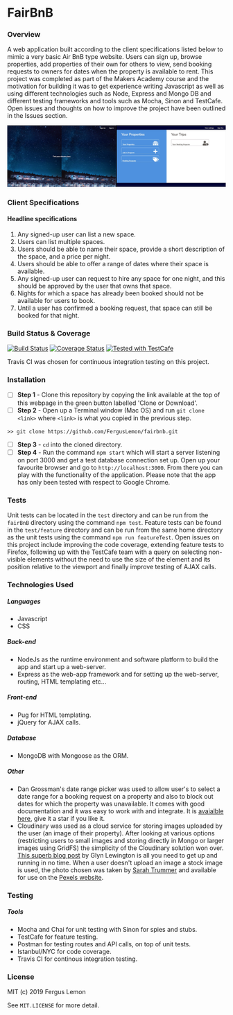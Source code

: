 # FairBnB

### Overview

A web application built according to the client specifications listed below to mimic a very basic Air BnB type website. Users can sign up, browse properties, add properties of their own for others to view, send booking requests to owners for dates when the property is available to rent. This project was completed as part of the Makers Academy course and the motivation for building it was to get experience writing Javascript as well as using different technologies such as Node, Express and Mongo DB and different testing frameworks and tools such as Mocha, Sinon and TestCafe. Open issues and thoughts on how to improve the project have been outlined in the Issues section.

![FairBnB Front End screenshots](/public/images/fairbnb.jpg)

### Client Specifications

#### Headline specifications

1. Any signed-up user can list a new space.
2. Users can list multiple spaces.
3. Users should be able to name their space, provide a short description of the space, and a price per night.
4. Users should be able to offer a range of dates where their space is available.
5. Any signed-up user can request to hire any space for one night, and this should be approved by the user that owns that space.
6. Nights for which a space has already been booked should not be available for users to book.
7. Until a user has confirmed a booking request, that space can still be booked for that night.

### Build Status & Coverage
[![Build Status](https://travis-ci.org/FergusLemon/fairBnB.svg?branch=master)](https://travis-ci.org/FergusLemon/fairBnB)
[![Coverage Status](https://coveralls.io/repos/github/FergusLemon/fairBnB/badge.svg)](https://coveralls.io/github/FergusLemon/fairBnB)
<a href="https://github.com/DevExpress/testcafe">
    <img alt="Tested with TestCafe" src="https://img.shields.io/badge/tested%20with-TestCafe-2fa4cf.svg">
</a>

Travis CI was chosen for continuous integration testing on this project.

### Installation

- [ ] **Step 1** - Clone this repository by copying the link available at the top of this webpage in the green button labelled 'Clone or Download'. 
- [ ] **Step 2** - Open up a Terminal window (Mac OS) and run `git clone <link>` where `<link>` is what you copied in the previous step.
```
>> git clone https://github.com/FergusLemon/fairbnb.git
```
- [ ] **Step 3** - `cd` into the cloned directory.
- [ ] **Step 4** - Run the command `npm start` which will start a server listening on port 3000 and get a test database connection set up.  Open up your favourite browser and go to `http://localhost:3000`.  From there you can play with the functionality of the application.  Please note that the app has only been tested with respect to Google Chrome.

### Tests
Unit tests can be located in the `test` directory and can be run from the `fairBnB` directory using the command `npm test`. Feature tests can be found in the `test/feature` directory and can be run from the same home directory as the unit tests using the command `npm run featureTest`.  Open issues on this project include improving the code coverage, extending feature tests to Firefox, following up with the TestCafe team with a query on selecting non-visible elements without the need to use the size of the element and its position relative to the viewport and finally improve testing of AJAX calls.

### Technologies Used
##### Languages
   - Javascript
   - CSS

##### Back-end
   - NodeJs as the runtime environment and software platform to build the app and start up a web-server.
   - Express as the web-app framework and for setting up the web-server, routing, HTML templating etc...
   
##### Front-end
   - Pug for HTML templating.
   - jQuery for AJAX calls.
            
##### Database 
   - MongoDB with Mongoose as the ORM.
   
##### Other
   - Dan Grossman's date range picker was used to allow user's to select a date range for a booking request on a property and also to block out dates for which the property was unavailable.  It comes with good documentation and it was easy to work with and integrate.  It is [avaialble here](https://github.com/dangrossman/daterangepicker), give it a star if you like it.
   - Cloudinary was used as a cloud service for storing images uploaded by the user (an image of their property).  After looking at various options (restricting users to small images and storing directly in Mongo or larger images using GridFS) the simplicity of the Cloudinary solution won over.  [This superb blog post](https://medium.freecodecamp.org/how-to-allow-users-to-upload-images-with-node-express-mongoose-and-cloudinary-84cefbdff1d9) by Glyn Lewington is all you need to get up and running in no time. When a user doesn't upload an image a stock image is used, the photo chosen was taken by [Sarah Trummer](https://www.pexels.com/@sarah-trummer-155385?utm_content=attributionCopyText&utm_medium=referral&utm_source=pexels) and available for use on the [Pexels website](https://www.pexels.com/photo/microphotography-of-orange-and-blue-house-miniature-on-brown-snail-s-back-955793/?utm_content=attributionCopyText&utm_medium=referral&utm_source=pexels).

### Testing
##### Tools
  - Mocha and Chai for unit testing with Sinon for spies and stubs.
  - TestCafe for feature testing.
  - Postman for testing routes and API calls, on top of unit tests.
  - Istanbul/NYC for code coverage.
  - Travis CI for continous integration testing.

### License
MIT (c) 2019 Fergus Lemon

See `MIT.LICENSE` for more detail.
